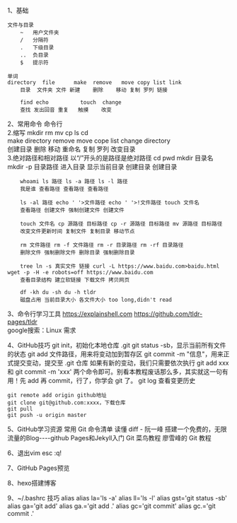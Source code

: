 1、基础

    文件与目录
        ~	用户文件夹
        /	分隔符
        .	下级目录
        ..	负目录
        $	提示符
    
    单词
    directory  file      make  remove   move copy list link
        目录  文件夹 文件 新建    删除    移动 复制 罗列 链接

        find echo          touch  change     
        查找 发出回音 重复   触摸    改变  

2、常用命令
    命令行   
        2.缩写
        mkdir rm mv cp ls cd  
        make          directory remove move  cope list change       directory  
        创建目录 删除 移动             重命名 复制 罗列 改变目录  
        3.绝对路径和相对路径
        以“/”开头的是路径是绝对路径
        cd pwd mkdir 目录名 mkdir -p 目录路径
        进入目录 显示当前目录 创建目录 创建目录

        whoami ls 路径 ls -a 路径 ls -l 路径
        我是谁 查看路径 查看路径 查看路径

        ls -al 路径 echo ' '>文件路径 echo ' '>!文件路径 touch 文件名
        查看路径 创建文件 强制创建文件 创建文件

        touch 文件名 cp 源路径 目标路径 cp -r 源路径 目标路径 mv 源路径 目标路径
        改变文件更新时间 复制文件 复制目录 移动节点

        rm 文件路径 rm -f 文件路径 rm -r 目录路径 rm -rf 目录路径
        删除文件 强制删除文件 删除目录 强制删除目录

        tree ln -s 真实文件 链接 curl -L https://www.baidu.com>baidu.html wget -p -H -e robots=off https://www.baidu.com
        查看目录结构 建立软链接 下载文件 拷贝网页

        df -kh du -sh du -h tldr
        磁盘占用 当前目录大小 各文件大小 too long,didn't read

        
3、命令行学习工具
    https://explainshell.com
    https://github.com/tldr-pages/tldr      
    google搜索：Linux 需求

4、GitHub技巧
    git init，初始化本地仓库 .git
    git status -sb，显示当前所有文件的状态
    git add 文件路径，用来将变动加到暂存区
    git commit -m "信息"，用来正式提交变动，提交至 .git 仓库
    如果有新的变动，我们只需要依次执行 git add xxx 和 git commit -m 'xxx' 两个命令即可。别看本教程废话那么多，其实就这一句有用！先 add 再 commit，行了，你学会 git 了。
    git log 查看变更历史

    git remote add origin github地址
    git clone git@github.com:xxxx，下载仓库
    git pull  
    git push -u origin master

5、GitHub学习资源
    常用 Git 命令清单
    读懂 diff - 阮一峰
    搭建一个免费的，无限流量的Blog----github Pages和Jekyll入门
    Git 菜鸟教程
    廖雪峰的 Git 教程

6、退出vim
    esc :q!

7、GitHub Pages预览

8、hexo搭建博客

9、~/.bashrc 技巧
    alias
    alias la='ls -a'
    alias ll='ls -l'
    alias gst='git status -sb'
    alias ga='git add'
    alias ga.='git add .'
    alias gc='git commit'
    alias gc.='git commit .'

